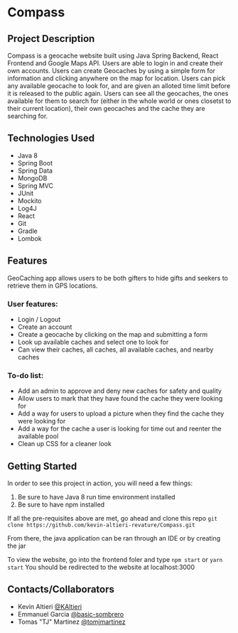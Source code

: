 # Compass

## Project Description

Compass is a geocache website built using Java Spring Backend, React Frontend and Google Maps API. Users are able to login in and create their own accounts. Users can create Geocaches by using a simple form for information and clicking anywhere on the map for location. Users can pick any available geocache to look for, and are given an alloted time limit before it is released to the public again. Users can see all the geocaches, the ones available for them to search for (either in the whole world or ones closetst to their current location), their own geocaches and the cache they are searching for.

## Technologies Used

* Java 8
* Spring Boot
* Spring Data
* MongoDB
* Spring MVC
* JUnit
* Mockito
* Log4J
* React
* Git
* Gradle
* Lombok

## Features
GeoCaching app allows users to be both gifters to hide gifts and seekers to retrieve them in GPS locations.

### User features:
* Login / Logout
* Create an account
* Create a geocache by clicking on the map and submitting a form
* Look up available caches and select one to look for
* Can view their caches, all caches, all available caches, and nearby caches


### To-do list:
* Add an admin to approve and deny new caches for safety and quality
* Allow users to mark that they have found the cache they were looking for
* Add a way for users to upload a picture when they find the cache they were looking for
* Add a way for the cache a user is looking for time out and reenter the available pool
* Clean up CSS for a cleaner look

## Getting Started

In order to see this project in action, you will need a few things:

1. Be sure to have Java 8 run time environment installed
2. Be sure to have npm installed

If all the pre-requisites above are met, go ahead and clone this repo `git clone https://github.com/kevin-altieri-revature/Compass.git`

From there, the java application can be ran through an IDE or by creating the jar

To view the website, go into the frontend foler and type `npm start` or `yarn start`
You should be redirected to the website at localhost:3000

## Contacts/Collaborators
* Kevin Altieri [@KAltieri](https://www.github.com/tomjmartinez/KAltieri)
* Emmanuel Garcia [@basic-sombrero](https://www.github.com/tomjmartinez/basic-sombrero)
* Tomas "TJ" Martinez [@tomjmartinez](https://www.github.com/tomjmartinez)
